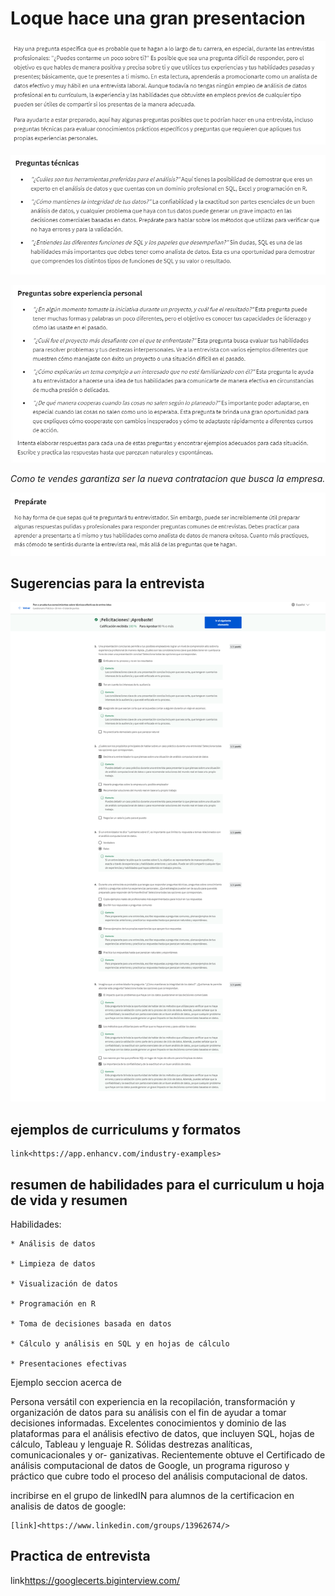 # Loque hace una gran presentacion

![Alt text](image.png)

![Alt text](image-1.png)

![Alt text](image-2.png)

*Como te vendes garantiza ser la nueva contratacion que busca la empresa.*

![Alt text](image-3.png)

## Sugerencias para la entrevista

![Alt text](image-4.png)

## ejemplos de curriculums y formatos

    link<https://app.enhancv.com/industry-examples>

## resumen de habilidades para el curriculum u hoja de vida y resumen

Habilidades:

    * Análisis de datos

    * Limpieza de datos

    * Visualización de datos

    * Programación en R

    * Toma de decisiones basada en datos

    * Cálculo y análisis en SQL y en hojas de cálculo

    * Presentaciones efectivas

Ejemplo seccion acerca de

Persona versátil con experiencia en la recopilación, transformación y organización de datos para su análisis con el fin
de ayudar a tomar decisiones informadas. Excelentes conocimientos y dominio de las plataformas para el análisis efectivo
de datos, que incluyen SQL, hojas de cálculo, Tableau y lenguaje R. Sólidas destrezas analíticas, comunicacionales y or-
ganizativas. Recientemente obtuve el Certificado de análisis computacional de datos de Google, un programa riguroso y
práctico que cubre todo el proceso del análisis computacional de datos.

incribirse en el grupo de linkedIN para alumnos de la certificacion en analisis de datos de google:

    [link]<https://www.linkedin.com/groups/13962674/>

## Practica de entrevista

link<https://googlecerts.biginterview.com/>
